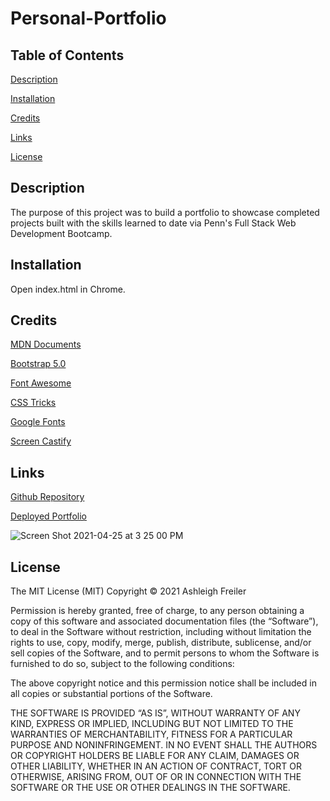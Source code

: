 # Personal-Portfolio

## Table of Contents

[Description](#description)

[Installation](#installation)

[Credits](#credits)

[Links](#links)

[License](#license)

## Description

The purpose of this project was to build a portfolio to showcase completed projects built with the skills learned to date via Penn's Full Stack Web Development Bootcamp.

## Installation

Open index.html in Chrome.

## Credits

[MDN Documents](https://developer.mozilla.org/en-US/docs/Learn)

[Bootstrap 5.0](https://getbootstrap.com/)

[Font Awesome](https://fontawesome.com/)

[CSS Tricks](https://css-tricks.com/)

[Google Fonts](https://fontawesome.com/)

[Screen Castify](https://www.screencastify.com/)

## Links

[Github Repository](https://github.com/ARFreiler/Personal-Portfolio)

[Deployed Portfolio](https://arfreiler.github.io/Personal-Portfolio/index.html)

![Screen Shot 2021-04-25 at 3 25 00 PM](https://user-images.githubusercontent.com/75546695/116006730-7cca0500-a5da-11eb-9fbd-c2b7195666bd.png)

## License

The MIT License (MIT) Copyright © 2021 Ashleigh Freiler

Permission is hereby granted, free of charge, to any person obtaining a copy of this software and associated documentation files (the “Software”), to deal in the Software without restriction, including without limitation the rights to use, copy, modify, merge, publish, distribute, sublicense, and/or sell copies of the Software, and to permit persons to whom the Software is furnished to do so, subject to the following conditions:

The above copyright notice and this permission notice shall be included in all copies or substantial portions of the Software.

THE SOFTWARE IS PROVIDED “AS IS”, WITHOUT WARRANTY OF ANY KIND, EXPRESS OR IMPLIED, INCLUDING BUT NOT LIMITED TO THE WARRANTIES OF MERCHANTABILITY, FITNESS FOR A PARTICULAR PURPOSE AND NONINFRINGEMENT. IN NO EVENT SHALL THE AUTHORS OR COPYRIGHT HOLDERS BE LIABLE FOR ANY CLAIM, DAMAGES OR OTHER LIABILITY, WHETHER IN AN ACTION OF CONTRACT, TORT OR OTHERWISE, ARISING FROM, OUT OF OR IN CONNECTION WITH THE SOFTWARE OR THE USE OR OTHER DEALINGS IN THE SOFTWARE.
